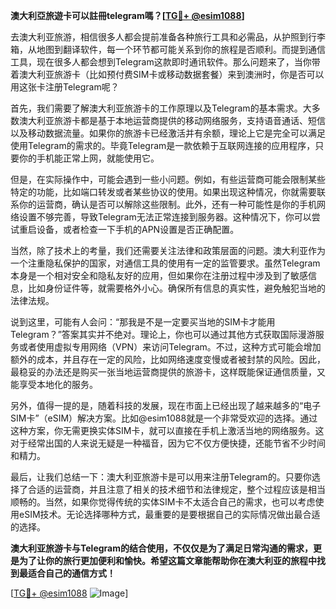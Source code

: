 **澳大利亞旅遊卡可以註冊telegram嗎？[[TG💪+ @esim1088](https://t.me/s/esim1088)]**

去澳大利亚旅游，相信很多人都会提前准备各种旅行工具和必需品，从护照到行李箱，从地图到翻译软件，每一个环节都可能关系到你的旅程是否顺利。而提到通信工具，现在很多人都会想到Telegram这款即时通讯软件。那么问题来了，当你带着澳大利亚旅游卡（比如预付费SIM卡或移动数据套餐）来到澳洲时，你是否可以用这张卡注册Telegram呢？

首先，我们需要了解澳大利亚旅游卡的工作原理以及Telegram的基本需求。大多数澳大利亚旅游卡都是基于本地运营商提供的移动网络服务，支持语音通话、短信以及移动数据流量。如果你的旅游卡已经激活并有余额，理论上它是完全可以满足使用Telegram的需求的。毕竟Telegram是一款依赖于互联网连接的应用程序，只要你的手机能正常上网，就能使用它。

但是，在实际操作中，可能会遇到一些小问题。例如，有些运营商可能会限制某些特定的功能，比如端口转发或者某些协议的使用。如果出现这种情况，你就需要联系你的运营商，确认是否可以解除这些限制。此外，还有一种可能性是你的手机网络设置不够完善，导致Telegram无法正常连接到服务器。这种情况下，你可以尝试重启设备，或者检查一下手机的APN设置是否正确配置。

当然，除了技术上的考量，我们还需要关注法律和政策层面的问题。澳大利亚作为一个注重隐私保护的国家，对通信工具的使用有一定的监管要求。虽然Telegram本身是一个相对安全和隐私友好的应用，但如果你在注册过程中涉及到了敏感信息，比如身份证件等，就需要格外小心。确保所有信息的真实性，避免触犯当地的法律法规。

说到这里，可能有人会问：“那我是不是一定要买当地的SIM卡才能用Telegram？”答案其实并不绝对。理论上，你也可以通过其他方式获取国际漫游服务或者使用虚拟专用网络（VPN）来访问Telegram。不过，这种方式可能会增加额外的成本，并且存在一定的风险，比如网络速度变慢或者被封禁的风险。因此，最稳妥的办法还是购买一张当地运营商提供的旅游卡，这样既能保证通信质量，又能享受本地化的服务。

另外，值得一提的是，随着科技的发展，现在市面上已经出现了越来越多的“电子SIM卡”（eSIM）解决方案。比如@esim1088就是一个非常受欢迎的选择。通过这种方案，你无需更换实体SIM卡，就可以直接在手机上激活当地的网络服务。这对于经常出国的人来说无疑是一种福音，因为它不仅方便快捷，还能节省不少时间和精力。

最后，让我们总结一下：澳大利亚旅游卡是可以用来注册Telegram的。只要你选择了合适的运营商，并且注意了相关的技术细节和法律规定，整个过程应该是相当顺畅的。当然，如果你觉得传统的实体SIM卡不太适合自己的需求，也可以考虑使用eSIM技术。无论选择哪种方式，最重要的是要根据自己的实际情况做出最合适的选择。

**澳大利亚旅游卡与Telegram的结合使用，不仅仅是为了满足日常沟通的需求，更是为了让你的旅行更加便利和愉快。希望这篇文章能帮助你在澳大利亚的旅程中找到最适合自己的通信方式！**

[[TG💪+ @esim1088](https://t.me/s/esim1088) ![Image](https://i.postimg.cc/4NQfJmqS/Snipaste-2025-05-13-00-14-12.png)]